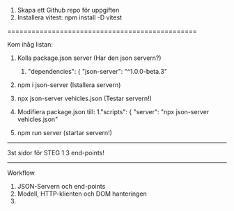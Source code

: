 1. Skapa ett Github repo för uppgiften
2. Installera vitest: npm install -D vitest

===============================================

Kom ihåg listan:

1. Kolla package.json server (Har den json servern?)
   1. "dependencies": {
      "json-server": "^1.0.0-beta.3"
2. npm i json-server (Istallera servern)
3. npx json-server vehicles.json (Testar servern!)
4. Modifiera package.json till:
   1."scripts": {
   "server": "npx json-server vehicles.json"

5. npm run server (startar servern!)

---

3st sidor för STEG 1
3 end-points!

---

Workflow

1. JSON-Servern och end-points
2. Modell, HTTP-klienten och DOM hanteringen
3.
